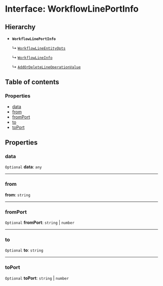 # Interface: WorkflowLinePortInfo

## Hierarchy

* **`WorkflowLinePortInfo`**

  ↳ [`WorkflowLineEntityOpts`](/en/auto-docs/free-layout-editor/interfaces/WorkflowLineEntityOpts.md)

  ↳ [`WorkflowLineInfo`](/en/auto-docs/free-layout-editor/interfaces/WorkflowLineInfo.md)

  ↳ [`AddOrDeleteLineOperationValue`](/en/auto-docs/free-layout-editor/interfaces/AddOrDeleteLineOperationValue.md)

## Table of contents

### Properties

* [data](/en/auto-docs/free-layout-editor/interfaces/WorkflowLinePortInfo.md#data)
* [from](/en/auto-docs/free-layout-editor/interfaces/WorkflowLinePortInfo.md#from)
* [fromPort](/en/auto-docs/free-layout-editor/interfaces/WorkflowLinePortInfo.md#fromport)
* [to](/en/auto-docs/free-layout-editor/interfaces/WorkflowLinePortInfo.md#to)
* [toPort](/en/auto-docs/free-layout-editor/interfaces/WorkflowLinePortInfo.md#toport)

## Properties

### data

`Optional` **data**: `any`

***

### from

**from**: `string`

***

### fromPort

`Optional` **fromPort**: `string` | `number`

***

### to

`Optional` **to**: `string`

***

### toPort

`Optional` **toPort**: `string` | `number`
